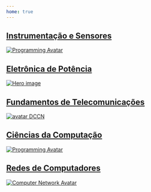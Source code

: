 ```yaml
---
home: true
---
```


<div class="cards">
    <a href="/pt/instrumentation_sensors/" class="card">
        <h2>Instrumentação e Sensores</h2>
        <img src="/images/themes/instrumentation.svg" alt="Programming Avatar">
    </a>
    <a href="/pt/power_electronics/" class="card">
        <h2>Eletrônica de Potência</h2>
        <img src="/images/themes/electronics.svg" alt="Hero image">
    </a>
    <a href="/pt/communication_systems" class="card">
        <h2>Fundamentos de Telecomunicações</h2>
        <img src="/images/themes/telecommunication.svg" alt="avatar DCCN">
    </a>
        <a href="/pt/programming/" class="card">
        <h2>Ciências da Computação</h2>
        <img src="/images/themes/programming.svg" alt="Programming Avatar">
    </a>
    <a href="/pt/data_communication_and_computer_network/" class="card">
        <h2>Redes de Computadores</h2>
        <img src="/images/themes/server.svg" alt="Computer Network Avatar">
    </a>
</div>
